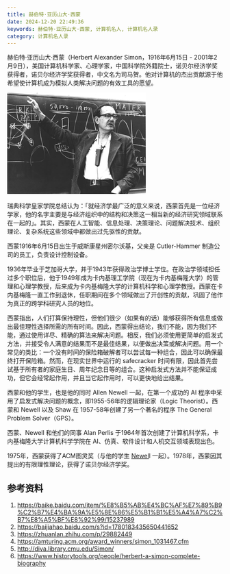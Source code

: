 ```yaml
---
title: 赫伯特·亚历山大·西蒙
date: 2024-12-20 22:49:36
keywords: 赫伯特·亚历山大·西蒙, 计算机名人, 计算机名人录
category: 计算机名人录
---
```


赫伯特·亚历山大·西蒙（Herbert Alexander Simon，1916年6月15日 - 2001年2月9日），美国计算机科学家、心理学家，中国科学院外籍院士，诺贝尔经济学奖获得者，诺贝尔经济学奖获得者，中文名为司马贺。他对计算机的杰出贡献源于他希望使计算机成为模拟人类解决问题的有效工具的愿望。

![Herbert Simon](20241220-herbert-simon/simond2.gif)

瑞典科学皇家学院总结认为：「就经济学最广泛的意义来说，西蒙首先是一位经济学家，他的名字主要是与经济组织中的结构和决策这一相当新的经济研究领域联系在一起的」。其实，西蒙在人工智能、信息处理、决策理论、问题解决技术、组织理论、复杂系统这些领域中都做出过先驱性的贡献。

西蒙1916年6月15日出生于威斯康星州密尔沃基，父亲是 Cutler-Hammer 制造公司的员工，负责设计控制设备。

1936年毕业于芝加哥大学，并于1943年获得政治学博士学位。在政治学领域担任过多个职位后，他于1949年成为卡内基理工学院（现在为卡内基梅隆大学）的管理和心理学教授，后来成为卡内基梅隆大学的计算机科学和心理学教授。西蒙在卡内基梅隆一直工作到退休，任职期间在多个领域做出了开创性的贡献，巩固了他作为真正的跨学科研究人员的地位。

西蒙指出，人们打算保持理性，但他们很少（如果有的话）能够获得所有信息或做出最佳理性选择所需的所有时间。因此，西蒙得出结论，我们不能，因为我们不能，通过使用详尽、精确的算法来解决问题。相反，我们必须使用更简单的启发式方法，并接受令人满意的结果而不是最佳结果，以便做出决策或解决问题。用一个常见的类比：一个没有时间的保险箱破解者可以尝试每一种组合，因此可以确保最终打开保险箱。然而，在现实世界中运行的 safecracker 时间有限，因此首先尝试基于所有者的家庭生日、周年纪念日等的组合。这种启发式方法并不能保证成功，但它会经常起作用，并且当它起作用时，可以更快地给出结果。

西蒙和他的学生，也是他的同时 Allen Newell 一起，在第一个成功的 AI 程序中采用了启发式解决问题的概念，即1955-56年的逻辑理论家（Logic Theorist）。西蒙和 Newell 以及 Shaw 在 1957-58年创建了另一个著名的程序 The General Problem Solver（GPS）。

西蒙、Newell 和他们的同事 Alan Perlis 于1964年首次创建了计算机科学系，卡内基梅隆大学计算机科学学院在 AI、仿真、软件设计和人机交互领域表现出色。

1975年，西蒙获得了ACM图灵奖（与他的学生 [Newel](http://edulinks.cn/2024/11/22/20241122-allen-newell/)l 一起）。1978年，西蒙因其提出的有限理性理论，获得了诺贝尔经济学奖。


## 参考资料
1. https://baike.baidu.com/item/%E8%B5%AB%E4%BC%AF%E7%89%B9%C2%B7%E4%BA%9A%E5%8E%86%E5%B1%B1%E5%A4%A7%C2%B7%E8%A5%BF%E8%92%99/15237989
2. https://baijiahao.baidu.com/s?id=1780183435650441652
3. https://zhuanlan.zhihu.com/p/29882449
4. https://amturing.acm.org/award_winners/simon_1031467.cfm
5. http://diva.library.cmu.edu/Simon/
6. https://www.historytools.org/people/herbert-a-simon-complete-biography